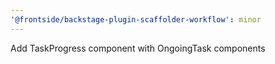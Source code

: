 ```yaml
---
'@frontside/backstage-plugin-scaffolder-workflow': minor
---
```


Add TaskProgress component with OngoingTask components
